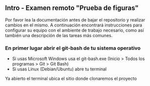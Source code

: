 ## Intro - Examen remoto "Prueba de figuras"

Por favor lea la documentación antes de bajar el repositorio y realizar cambios en el mismo.
A continuación encontrará instrucciones para configurar su equipo con el ambiente de trabajo necesario,
como así también una descripción de las tareas más comunes.

### En primer lugar abrir el git-bash de tu sistema operativo

* Si usas Microsoft Windows usa el git-bash.exe (Inicio > Todos los programas > Git > Git Bash)
* Si usas Linux (Debian/Ubuntu) abre tu terminal

Ya abierto el terminal ubica el sitio donde clonaremos el proyecto

